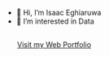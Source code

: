 - 👋 Hi, I’m Isaac  Eghiaruwa
- 👀 I’m interested in Data
<p> <a href="https://manlikeizik.github.io/portfolio/" target="_blank" style="display: inline-block; padding: 10px 20px; margin: 5px;">Visit my Web Portfolio</a></p>

<!---
manlikeizik/manlikeizik is a ✨ special ✨ repository because its `README.md` (this file) appears on your GitHub profile.
You can click the Preview link to take a look at your changes.
--->
